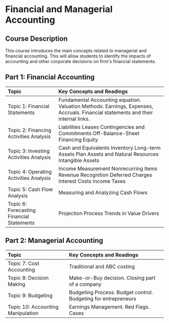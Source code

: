 # Financial and Managerial Accounting
## Course Description
This course introduces the main concepts related to managerial and financial accounting. This will allow students to identify the impacts of accounting and other corporate decisions on firm's financial statements.

## Part 1: Financial Accounting

| Topic                                     | Key Concepts and Readings                                                                                                                                              |
|:-------------------------------------------|:------------------------------------------------------------------------------------------------------------------------------------------------------------------------|
| Topic 1: Financial Statements             | Fundamental Accounting equation. Valuation Methods. Earnings, Expenses, Accruals. Financial statements and their internal links.  |
| Topic 2: Financing Activities Analysis    | Liabilities Leases Contingencies and Commitments Off-Balance-Sheet Financing Equity                                                |
| Topic 3: Investing Activities Analysis    | Cash and Equivalents Inventory Long-term Assets Plan Assets and Natural Resources Intangible Assets                                |
| Topic 4: Operating Activities Analysis    | Income Measurement Nonrecurring Items Revenue Recognition Deferred Charges Interest Costs Income Taxes                             |
| Topic 5: Cash Flow Analysis    | Measuring and Analyzing Cash Flows                             |
| Topic 6: Forecasting Financial Statements | Projection Process Trends in Value Drivers                                                                                       |

## Part 2: Managerial  Accounting

| Topic                                     | Key Concepts and Readings                                                                                                                                              |
|:-------------------------------------------|:------------------------------------------------------------------------------------------------------------------------------------------------------------------------|
| Topic 7:  Cost Accounting            | Traditional and ABC costing     |
| Topic 8:  Decision Making          |  Make-or-Buy decision. Closing part of a company    |
| Topic 9:  Budgeting       |  Budgeting Process. Budget control. Budgeting for entrepreneurs             |
| Topic 10: Accounting Manipulation         | Earnings Management. Red Flags. Cases             |
